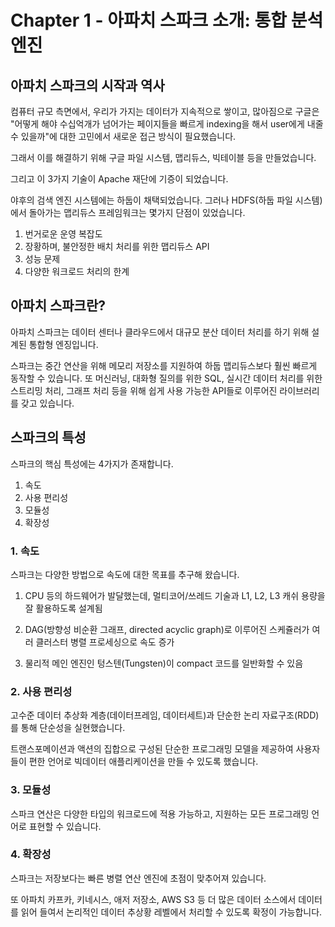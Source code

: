 # Chapter 1 - 아파치 스파크 소개: 통합 분석 엔진

## 아파치 스파크의 시작과 역사
컴퓨터 규모 측면에서, 우리가 가지는 데이터가 지속적으로 쌓이고, 많아짐으로 구글은 "어떻게 해야 수십억개가 넘어가는 페이지들을 빠르게 indexing을 해서 user에게 내줄수 있을까"에 대한 고민에서 새로운 접근 방식이 필요했습니다.

그래서 이를 해결하기 위해 구글 파일 시스템, 맵리듀스, 빅테이블 등을 만들었습니다.

그리고 이 3가지 기술이 Apache 재단에 기증이 되었습니다.

야후의 검색 엔진 시스템에는 하둡이 채택되었습니다. 그러나 HDFS(하둡 파일 시스템)에서 돌아가는 맵리듀스 프레임워크는 몇가지 단점이 있었습니다.

1. 번거로운 운영 복잡도
2. 장황하며, 불안정한 배치 처리를 위한 맵리듀스 API
3. 성능 문제
4. 다양한 워크로드 처리의 한계

## 아파치 스파크란?
아파치 스파크는 데이터 센터나 클라우드에서 대규모 분산 데이터 처리를 하기 위해 설계된 통합형 엔징입니다.

스파크는 중간 연산을 위해 메모리 저장소를 지원하여 하둡 맵리듀스보다 훨씬 빠르게 동작할 수 있습니다. 또 머신러닝, 대화형 질의를 위한 SQL, 실시간 데이터 처리를 위한 스트리밍 처리, 그래프 처리 등을 위해 쉽게 사용 가능한 API들로 이루어진 라이브러리를 갖고 있습니다.

## 스파크의 특성
스파크의 핵심 특성에는 4가지가 존재합니다.

1. 속도
2. 사용 편리성
3. 모듈성
4. 확장성

### 1. 속도
스파크는 다양한 방법으로 속도에 대한 목표를 추구해 왔습니다.

1. CPU 등의 하드웨어가 발달했는데, 멀티코어/쓰레드 기술과 L1, L2, L3 캐쉬 용량을 잘 활용하도록 설계됨

2. DAG(방향성 비순환 그래프, directed acyclic graph)로 이루어진 스케쥴러가 여러 클러스터 병렬 프로세싱으로 속도 증가

3. 물리적 메인 엔진인 텅스텐(Tungsten)이 compact 코드를 일반화할 수 있음

### 2. 사용 편리성
고수준 데이터 추상화 계층(데이터프레임, 데이터세트)과 단순한 논리 자료구조(RDD)를 통해 단순성을 실현했습니다. 

트랜스포메이션과 액션의 집합으로 구성된 단순한 프로그래밍 모델을 제공하여 사용자들이 편한 언어로 빅데이터 애플리케이션을 만들 수 있도록 했습니다.

### 3. 모듈성
스파크 연산은 다양한 타입의 워크로드에 적용 가능하고, 지원하는 모든 프로그래밍 언어로 표현할 수 있습니다.

### 4. 확장성
스파크는 저장보다는 빠른 병렬 연산 엔진에 초점이 맞추어져 있습니다. 

또 아파치 카프카, 키네시스, 애저 저장소, AWS S3 등 더 많은 데이터 소스에서 데이터를 읽어 들여서 논리적인 데이터 추상황 레벨에서 처리할 수 있도록 확정이 가능합니다.